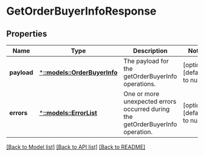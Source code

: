 # GetOrderBuyerInfoResponse

## Properties
Name | Type | Description | Notes
------------ | ------------- | ------------- | -------------
**payload** | [***::models::OrderBuyerInfo**](OrderBuyerInfo.md) | The payload for the getOrderBuyerInfo operations. | [optional] [default to null]
**errors** | [***::models::ErrorList**](ErrorList.md) | One or more unexpected errors occurred during the getOrderBuyerInfo operation. | [optional] [default to null]

[[Back to Model list]](../README.md#documentation-for-models) [[Back to API list]](../README.md#documentation-for-api-endpoints) [[Back to README]](../README.md)


